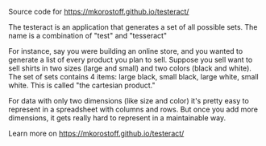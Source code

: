 Source code for https://mkorostoff.github.io/testeract/

The testeract is an application that generates a set of all possible sets. The name is a combination of "test" and "tesseract" 

For instance, say you were building an online store, and you wanted to generate a list of every product you plan to sell. Suppose you sell want to sell shirts in two sizes (large and small) and two colors (black and white). The set of sets contains 4 items: large black, small black, large white, small white. This is called "the cartesian product."

For data with only two dimensions (like size and color) it's pretty easy to represent in a spreadsheet with columns and rows. But once you add more dimensions, it gets really hard to represent in a maintainable way.

Learn more on https://mkorostoff.github.io/testeract/